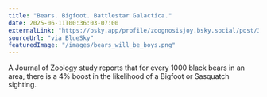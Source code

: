 ```yaml
---
title: "Bears. Bigfoot. Battlestar Galactica."
date: 2025-06-11T00:36:03-07:00
externalLink: "https://bsky.app/profile/zoognosisjoy.bsky.social/post/3lr4l6oyzn22b"
sourceUrl: "via BlueSky"
featuredImage: "/images/bears_will_be_boys.png"
--- 
```


A Journal of Zoology study reports that for every 1000 black bears in an area, there is a 4% boost in the likelihood of a Bigfoot or Sasquatch sighting.
